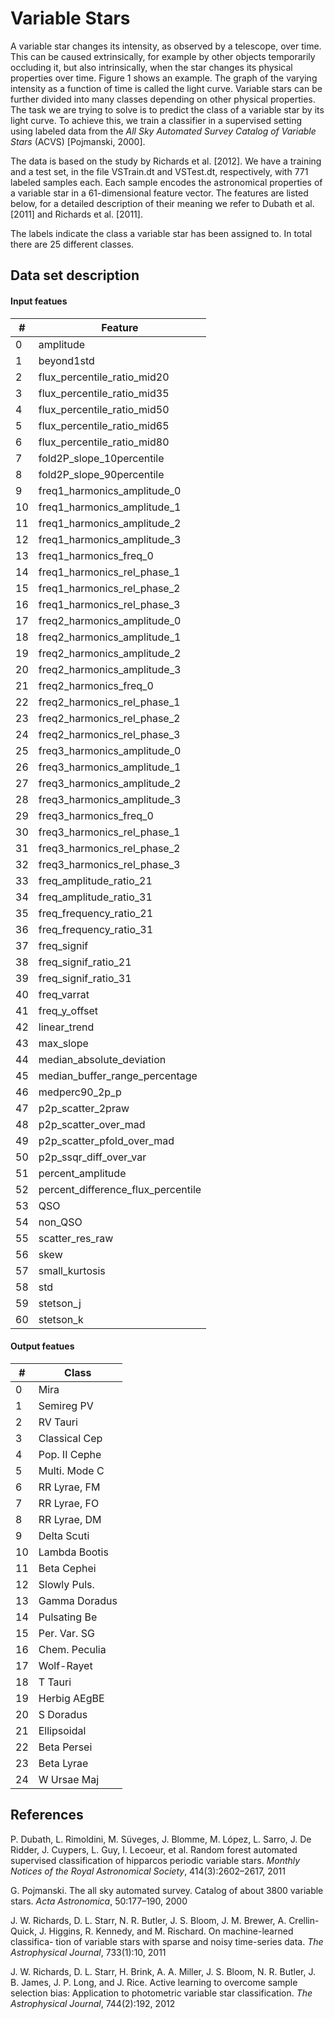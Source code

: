 # Variable Stars



A variable star changes its intensity, as observed by a telescope, over time. This can be caused extrinsically, for example by other objects temporarily occluding it, but also intrinsically, when the star changes its physical properties over time. Figure 1 shows an example. The graph of the varying intensity as a function of time is called the light curve. Variable stars can be further divided into many classes depending on other physical properties. The task we are trying to solve is to predict the class of a variable star by its light curve. To achieve this, we train a classifier in a supervised setting using labeled data from the *All Sky Automated Survey Catalog of Variable Stars* (ACVS) [Pojmanski, 2000].

The data is based on the study by Richards et al. [2012]. We have a training and a test set, in the file VSTrain.dt and VSTest.dt, respectively, with 771 labeled samples each. Each sample encodes the astronomical properties of a variable star in a 61-dimensional feature vector. The features are listed below, for a detailed description of their meaning we refer to Dubath et al. [2011] and Richards et al. [2011]. 

The labels indicate the class a variable star has been assigned to. In total there are 25 different classes.


## Data set description

#### Input featues

| \# 	| Feature                          	|
|----	|------------------------------------	|
| 0  	| amplitude                          	|
| 1  	| beyond1std                         	|
| 2  	| flux_percentile_ratio_mid20        	|
| 3  	| flux_percentile_ratio_mid35        	|
| 4  	| flux_percentile_ratio_mid50        	|
| 5  	| flux_percentile_ratio_mid65        	|
| 6  	| flux_percentile_ratio_mid80        	|
| 7  	| fold2P_slope_10percentile          	|
| 8  	| fold2P_slope_90percentile          	|
| 9  	| freq1_harmonics_amplitude_0        	|
| 10 	| freq1_harmonics_amplitude_1        	|
| 11 	| freq1_harmonics_amplitude_2        	|
| 12 	| freq1_harmonics_amplitude_3        	|
| 13 	| freq1_harmonics_freq_0             	|
| 14 	| freq1_harmonics_rel_phase_1        	|
| 15 	| freq1_harmonics_rel_phase_2        	|
| 16 	| freq1_harmonics_rel_phase_3        	|
| 17 	| freq2_harmonics_amplitude_0        	|
| 18 	| freq2_harmonics_amplitude_1        	|
| 19 	| freq2_harmonics_amplitude_2        	|
| 20 	| freq2_harmonics_amplitude_3        	|
| 21 	| freq2_harmonics_freq_0             	|
| 22 	| freq2_harmonics_rel_phase_1        	|
| 23 	| freq2_harmonics_rel_phase_2        	|
| 24 	| freq2_harmonics_rel_phase_3        	|
| 25 	| freq3_harmonics_amplitude_0        	|
| 26 	| freq3_harmonics_amplitude_1        	|
| 27 	| freq3_harmonics_amplitude_2        	|
| 28 	| freq3_harmonics_amplitude_3        	|
| 29 	| freq3_harmonics_freq_0             	|
| 30 	| freq3_harmonics_rel_phase_1        	|
| 31 	| freq3_harmonics_rel_phase_2        	|
| 32 	| freq3_harmonics_rel_phase_3        	|
| 33 	| freq_amplitude_ratio_21            	|
| 34 	| freq_amplitude_ratio_31            	|
| 35 	| freq_frequency_ratio_21            	|
| 36 	| freq_frequency_ratio_31            	|
| 37 	| freq_signif                        	|
| 38 	| freq_signif_ratio_21               	|
| 39 	| freq_signif_ratio_31               	|
| 40 	| freq_varrat                        	|
| 41 	| freq_y_offset                      	|
| 42 	| linear_trend                       	|
| 43 	| max_slope                          	|
| 44 	| median_absolute_deviation          	|
| 45 	| median_buffer_range_percentage     	|
| 46 	| medperc90_2p_p                     	|
| 47 	| p2p_scatter_2praw                  	|
| 48 	| p2p_scatter_over_mad               	|
| 49 	| p2p_scatter_pfold_over_mad         	|
| 50 	| p2p_ssqr_diff_over_var             	|
| 51 	| percent_amplitude                  	|
| 52 	| percent_difference_flux_percentile 	|
| 53 	| QSO                                	|
| 54 	| non_QSO                            	|
| 55 	| scatter_res_raw                    	|
| 56 	| skew                               	|
| 57 	| small_kurtosis                     	|
| 58 	| std                                	|
| 59 	| stetson_j                          	|
| 60 	| stetson_k                          	|

#### Output featues
| \#    	|      Class       	|
|---------	|---------------	|
| 0       	| Mira          	|
| 1       	| Semireg PV    	|
| 2       	| RV Tauri      	|
| 3       	| Classical Cep 	|
| 4       	| Pop. II Cephe 	|
| 5       	| Multi. Mode C 	|
| 6       	| RR Lyrae, FM  	|
| 7       	| RR Lyrae, FO  	|
| 8       	| RR Lyrae, DM  	|
| 9       	| Delta Scuti   	|
| 10      	| Lambda Bootis 	|
| 11      	| Beta Cephei   	|
| 12      	| Slowly Puls.  	|
| 13      	| Gamma Doradus 	|
| 14      	| Pulsating Be  	|
| 15      	| Per. Var. SG  	|
| 16      	| Chem. Peculia 	|
| 17      	| Wolf-Rayet    	|
| 18      	| T Tauri       	|
| 19      	| Herbig AEgBE  	|
| 20      	| S Doradus     	|
| 21      	| Ellipsoidal   	|
| 22      	| Beta Persei   	|
| 23      	| Beta Lyrae    	|
| 24      	| W Ursae Maj   	|


## References
P. Dubath, L. Rimoldini, M. Süveges, J. Blomme, M. L&oacute;pez, L. Sarro, J. De Ridder, J. Cuypers, L. Guy, I. Lecoeur, et al. Random forest automated supervised classification of hipparcos periodic variable stars. *Monthly Notices of the Royal Astronomical Society*, 414(3):2602–2617, 2011

G. Pojmanski. The all sky automated survey. Catalog of about 3800 variable stars. *Acta Astronomica*, 50:177–190, 2000

J. W. Richards, D. L. Starr, N. R. Butler, J. S. Bloom, J. M. Brewer, A. Crellin- Quick, J. Higgins, R. Kennedy, and M. Rischard. On machine-learned classifica- tion of variable stars with sparse and noisy time-series data. *The Astrophysical Journal*, 733(1):10, 2011

J. W. Richards, D. L. Starr, H. Brink, A. A. Miller, J. S. Bloom, N. R. Butler, J. B. James, J. P. Long, and J. Rice. Active learning to overcome sample selection bias: Application to photometric variable star classification. *The Astrophysical Journal*, 744(2):192, 2012